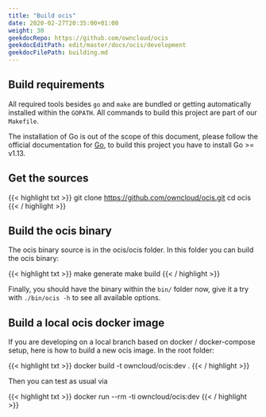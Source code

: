 ```yaml
---
title: "Build ocis"
date: 2020-02-27T20:35:00+01:00
weight: 30
geekdocRepo: https://github.com/owncloud/ocis
geekdocEditPath: edit/master/docs/ocis/development
geekdocFilePath: building.md
---
```


## Build requirements

All required tools besides `go` and `make` are bundled or getting automatically installed within the `GOPATH`. All commands to build this project are part of our `Makefile`.

The installation of Go is out of the scope of this document, please follow the official documentation for [Go](https://golang.org/doc/install), to build this project you have to install Go >= v1.13.

## Get the sources

{{< highlight txt >}}
git clone https://github.com/owncloud/ocis.git
cd ocis
{{< / highlight >}}

## Build the ocis binary

The ocis binary source is in the ocis/ocis folder. In this folder you can build the ocis binary:

{{< highlight txt >}}
make generate
make build
{{< / highlight >}}

Finally, you should have the binary within the `bin/` folder now, give it a try with `./bin/ocis -h` to see all available options.

## Build a local ocis docker image

If you are developing on a local branch based on docker / docker-compose setup, here is how to build a new ocis image. In the root folder:

{{< highlight txt >}}
docker build -t owncloud/ocis:dev .
{{< / highlight >}}

Then you can test as usual via

{{< highlight txt >}}
docker run --rm -ti owncloud/ocis:dev
{{< / highlight >}}
